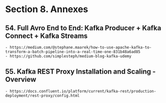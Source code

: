 # Section 8. Annexes

## 54. Full Avro End to End: Kafka Producer + Kafka Connect + Kafka Streams

    - https://medium.com/@stephane.maarek/how-to-use-apache-kafka-to-transform-a-batch-pipeline-into-a-real-time-one-831b48a6ad85
    - https://github.com/simplesteph/medium-blog-kafka-udemy


## 55. Kafka REST Proxy Installation and Scaling - Overview

    - https://docs.confluent.io/platform/current/kafka-rest/production-deployment/rest-proxy/config.html